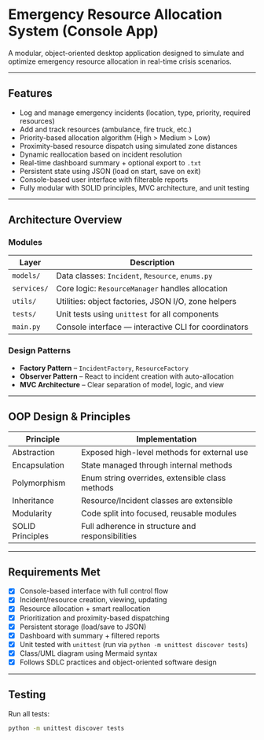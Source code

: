 # Emergency Resource Allocation System (Console App)

A modular, object-oriented desktop application designed to simulate and optimize emergency resource allocation in real-time crisis scenarios.

---

## Features

- Log and manage emergency incidents (location, type, priority, required resources)
- Add and track resources (ambulance, fire truck, etc.)
- Priority-based allocation algorithm (High > Medium > Low)
- Proximity-based resource dispatch using simulated zone distances
- Dynamic reallocation based on incident resolution
- Real-time dashboard summary + optional export to `.txt`
- Persistent state using JSON (load on start, save on exit)
- Console-based user interface with filterable reports
- Fully modular with SOLID principles, MVC architecture, and unit testing

---

## Architecture Overview

### Modules

| Layer      | Description |
|------------|-------------|
| `models/`  | Data classes: `Incident`, `Resource`, `enums.py` |
| `services/`| Core logic: `ResourceManager` handles allocation |
| `utils/`   | Utilities: object factories, JSON I/O, zone helpers |
| `tests/`   | Unit tests using `unittest` for all components |
| `main.py`  | Console interface — interactive CLI for coordinators |

### Design Patterns

- **Factory Pattern** – `IncidentFactory`, `ResourceFactory`
- **Observer Pattern** – React to incident creation with auto-allocation
- **MVC Architecture** – Clear separation of model, logic, and view

---

## OOP Design & Principles

| Principle        | Implementation |
|------------------|----------------|
| Abstraction      | Exposed high-level methods for external use |
| Encapsulation    | State managed through internal methods |
| Polymorphism     | Enum string overrides, extensible class methods |
| Inheritance      | Resource/Incident classes are extensible |
| Modularity       | Code split into focused, reusable modules |
| SOLID Principles | Full adherence in structure and responsibilities |

---

## Requirements Met

- [x] Console-based interface with full control flow
- [x] Incident/resource creation, viewing, updating
- [x] Resource allocation + smart reallocation
- [x] Prioritization and proximity-based dispatching
- [x] Persistent storage (load/save to JSON)
- [x] Dashboard with summary + filtered reports
- [x] Unit tested with `unittest` (run via `python -m unittest discover tests`)
- [x] Class/UML diagram using Mermaid syntax
- [x] Follows SDLC practices and object-oriented software design

---

## Testing

Run all tests:

```bash
python -m unittest discover tests
